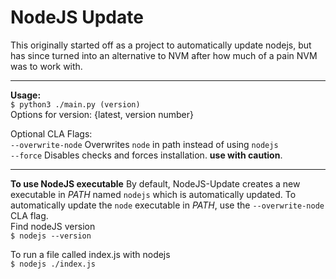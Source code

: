 # NodeJS Update

This originally started off as a project to automatically update nodejs, but has since turned into an alternative to NVM after how much of a pain NVM was to work with.
  
---
  
**Usage:**  
`$ python3 ./main.py (version)  `  
Options for version: {latest, version number}  
  
Optional CLA Flags:  
`--overwrite-node` Overwrites `node` in path instead of using `nodejs`  
`--force` Disables checks and forces installation. **use with caution**.  
  
---
**To use NodeJS executable**
By default, NodeJS-Update creates a new executable in _PATH_ named `nodejs` which is automatically updated. To automatically update the `node` executable in _PATH_, use the `--overwrite-node` CLA flag.  
Find nodeJS version  
`$ nodejs --version`  
  
To run a file called index.js with nodejs  
`$ nodejs ./index.js`
